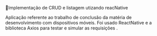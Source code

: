 <p>🚀Implementação de CRUD e listagem utizando reacNative </p>



Aplicação referente ao trabalho de conclusão da matéria de desenvolvimento com dispositivos móveis.
Foi usado ReactNative e a biblioteca Axios para testar e simular as requisições .

